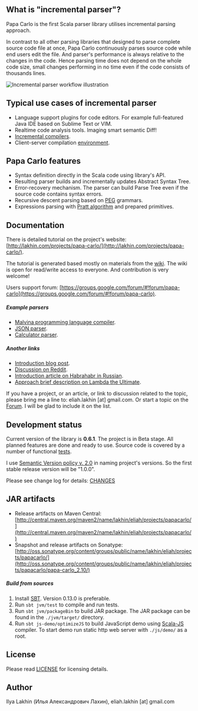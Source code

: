 What is "incremental parser"?
-----------------------------

Papa Carlo is the first Scala parser library utilises incremental parsing
approach.

In contrast to all other parsing libraries that designed to parse complete
source code file at once, Papa Carlo continuously parses source code while end
users edit the file. And parser's performance is always relative to the changes
in the code. Hence parsing time does not depend on the whole code size, small
changes performing in no time even if the code consists of thousands lines.

![Incremental parser workflow illustration](https://raw.github.com/Eliah-Lakhin/papa-carlo-media/master/snapshots/manuscript.jpg)

Typical use cases of incremental parser
---------------------------------------

 * Language support plugins for code editors. For example full-featured Java IDE
   based on Sublime Text or VIM.
 * Realtime code analysis tools. Imaging smart semantic Diff!
 * [Incremental compilers](http://en.wikipedia.org/wiki/Incremental_compiler).
 * Client-server compilation [environment](http://lakhin.com/blog/15.11.2013-handy-incremental-parser/).

Papa Carlo features
-------------------

 * Syntax definition directly in the Scala code using library's API.
 * Resulting parser builds and incrementally updates Abstract Syntax Tree.
 * Error-recovery mechanism.
   The parser can build Parse Tree even if the source code contains syntax
   errors.
 * Recursive descent parsing based on
   [PEG](http://en.wikipedia.org/wiki/Parsing_expression_grammar) grammars.
 * Expressions parsing with
   [Pratt algorithm](http://en.wikipedia.org/wiki/Pratt_parser) and prepared
   primitives.


Documentation
-------------

There is detailed tutorial on the project's website:
[http://lakhin.com/projects/papa-carlo/](http://lakhin.com/projects/papa-carlo/).

The tutorial is generated based mostly on materials from the
[wiki](https://github.com/Eliah-Lakhin/papa-carlo/wiki). The wiki is open for
read/write access to everyone. And contribution is very welcome!

Users support forum: [https://groups.google.com/forum/#!forum/papa-carlo](https://groups.google.com/forum/#!forum/papa-carlo).


##### Example parsers

 * [Malvina programming language compiler](https://github.com/Eliah-Lakhin/malvina-in-scala).
 * [JSON parser](https://github.com/Eliah-Lakhin/papa-carlo/blob/master/src/main/scala/name.lakhin.eliah.projects/papacarlo/examples/Json.scala).
 * [Calculator parser](https://github.com/Eliah-Lakhin/papa-carlo/blob/master/src/main/scala/name.lakhin.eliah.projects/papacarlo/examples/Calculator.scala).

##### Another links

 * [Introduction blog post](http://lakhin.com/blog/15.11.2013-handy-incremental-parser/).
 * [Discussion on Reddit](http://www.reddit.com/r/programming/comments/1rfyzx/whats_wrong_with_the_most_programming_language/).
 * [Introduction article on Habrahabr in Russian](http://habrahabr.ru/post/201774/).
 * [Approach brief description on Lambda the Ultimate](http://lambda-the-ultimate.org/node/4840).

If you have a project, or an article, or link to discussion related to the
topic, please bring me a line to: eliah.lakhin [at] gmail.com. Or start a topic
on the [Forum](https://groups.google.com/forum/#!forum/papa-carlo). I will be
glad to include it on the list.


Development status
------------------
Current version of the library is **0.6.1**. The project is in Beta stage.
All planned features are done and ready to use. Source code is covered by a
number of functional [tests](https://github.com/Eliah-Lakhin/papa-carlo/tree/master/src/test).

I use [Semantic Version policy v. 2.0](http://semver.org/) in naming project's
versions. So the first stable release version will be "1.0.0".

Please see change log for details:
[CHANGES](https://github.com/Eliah-Lakhin/papa-carlo/blob/master/CHANGES.md)


JAR artifacts
--------------

 * Release artifacts on Maven Central:
   [http://central.maven.org/maven2/name/lakhin/eliah/projects/papacarlo/](http://central.maven.org/maven2/name/lakhin/eliah/projects/papacarlo/)
 * Snapshot and release artifacts on Sonatype:
   [http://oss.sonatype.org/content/groups/public/name/lakhin/eliah/projects/papacarlo/](http://oss.sonatype.org/content/groups/public/name/lakhin/eliah/projects/papacarlo/papa-carlo_2.10/)

##### Build from sources

1. Install [SBT](http://www.scala-sbt.org/release/docs/Getting-Started/Setup.html#installing-sbt). Version 0.13.0 is preferable.
2. Run `sbt jvm/test` to compile and run tests.
3. Run `sbt jvm/packageBin` to build JAR package. The JAR package can be found in the `./jvm/target/` directory.
4. Run `sbt js-demo/optimizeJS` to build JavaScript demo using [Scala-JS](https://github.com/scala-js/scala-js) compiler. To start demo run static http web server with `./js/demo/` as a root.


License
-------

Please read [LICENSE](https://github.com/Eliah-Lakhin/papa-carlo/blob/master/LICENSE) for
licensing details.


Author
------

Ilya Lakhin (Илья Александрович Лахин), eliah.lakhin [at] gmail.com
